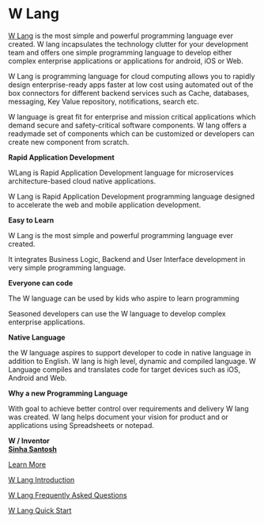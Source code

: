 # W Lang

[W Lang](http://wlang.in) is the most simple and powerful programming language ever created.
W lang incapsulates the technology clutter for your development team and offers one simple programming language to develop either complex enterprise applications or applications for android, iOS or Web.

W Lang is programming language for cloud computing allows you to rapidly design enterprise-ready apps faster at low cost using automated out of the box connectors for different backend services such as Cache, databases, messaging, Key Value repository, notifications, search etc.

W language is great fit for enterprise and mission critical applications which demand secure and safety-critical software components. W lang offers a readymade set of components which can be customized or developers can create new component from scratch.



**Rapid Application Development**

WLang is Rapid Application Development language for microservices architecture-based cloud native applications.

W Lang is Rapid Application Development programming language designed to accelerate the web and mobile application development. 


  
    
    
****Easy to Learn**** 

W Lang is the most simple and powerful programming language ever created.

It  integrates Business Logic, Backend and User Interface development in very simple programming language.
  
  

****Everyone can code**** 

The W language can be used by kids who aspire to learn programming 

Seasoned developers can use the W language to develop complex enterprise applications. 
  
  
****Native Language**** 

the W language aspires to support developer to code in native language in addition to English. 
W lang is high level, dynamic and compiled language. W Language compiles and translates code for target devices such as iOS, Android and Web. 



  
  
****Why a new Programming Language**** 

With goal to achieve better control over requirements and delivery W lang was created. W lang helps document your vision for product and or applications using Spreadsheets or notepad. 

  
  
**W / Inventor**  
**[Sinha Santosh](https://www.linkedin.com/in/infosinha/)**



[Learn More](http://wlang.in)

[W Lang Introduction](https://wlang.in/docs/getting-started/introduction/)

[W Lang Frequently Asked Questions](https://wlang.in/docs/help/faq/)

[W Lang Quick Start](https://wlang.in/docs/getting-started/quick-start/)
